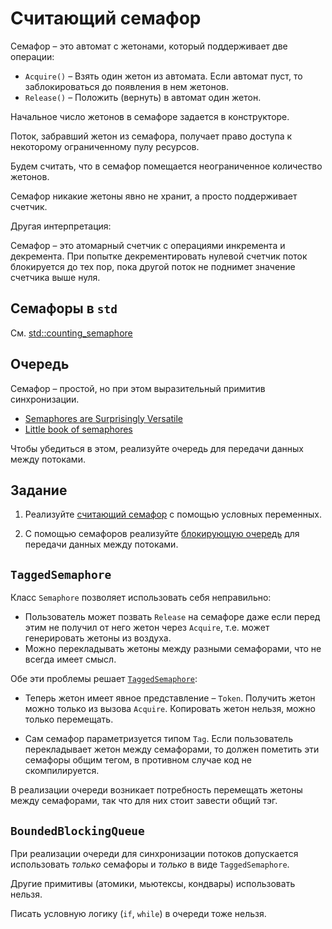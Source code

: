 # Считающий семафор

Семафор – это автомат с жетонами, который поддерживает две операции:

- `Acquire()` – Взять один жетон из автомата. Если автомат пуст, то заблокироваться до появления в нем жетонов.
- `Release()` – Положить (вернуть) в автомат один жетон.
 
Начальное число жетонов в семафоре задается в конструкторе.

Поток, забравший жетон из семафора, получает право доступа к некоторому ограниченному пулу ресурсов.

Будем считать, что в семафор помещается неограниченное количество жетонов.

Семафор никакие жетоны явно не хранит, а просто поддерживает счетчик.

Другая интерпретация:

Семафор – это атомарный счетчик с операциями инкремента и декремента. При попытке декрементировать нулевой счетчик поток блокируется до тех пор, пока другой поток не поднимет значение счетчика выше нуля.

## Семафоры в `std`

См. [std::counting_semaphore](https://en.cppreference.com/w/cpp/thread/counting_semaphore)

## Очередь

Семафор – простой, но при этом выразительный примитив синхронизации. 

- [Semaphores are Surprisingly Versatile](https://preshing.com/20150316/semaphores-are-surprisingly-versatile/)
- [Little book of semaphores](http://greenteapress.com/semaphores/LittleBookOfSemaphores.pdf)

Чтобы убедиться в этом, реализуйте очередь для передачи данных между потоками.

## Задание

1) Реализуйте [считающий семафор](semaphore.hpp) с помощью условных переменных.

2) С помощью семафоров реализуйте [блокирующую очередь](queue.hpp) для передачи данных между потоками.

## `TaggedSemaphore`

Клаcc `Semaphore` позволяет использовать себя неправильно:  

- Пользователь может позвать `Release` на семафоре даже если перед этим не получил от него жетон через `Acquire`, т.е. может генерировать жетоны из воздуха.
- Можно перекладывать жетоны между разными семафорами, что не всегда имеет смысл.

Обе эти проблемы решает [`TaggedSemaphore`](tagged_semaphore.hpp):

- Теперь жетон имеет явное представление – `Token`. Получить жетон можно только из вызова `Acquire`. Копировать жетон нельзя, можно только перемещать.
  
- Сам семафор параметризуется типом `Tag`. Если пользователь перекладывает жетон между семафорами, то должен пометить эти семафоры общим тегом, в противном случае код не скомпилируется.

В реализации очереди возникает потребность перемещать жетоны между семафорами, так что для них стоит завести общий тэг.

## `BoundedBlockingQueue`

При реализации очереди для синхронизации потоков допускается использовать _только_ семафоры и _только_ в виде `TaggedSemaphore`.

Другие примитивы (атомики, мьютексы, кондвары) использовать нельзя.

Писать условную логику (`if`, `while`) в очереди тоже нельзя.
